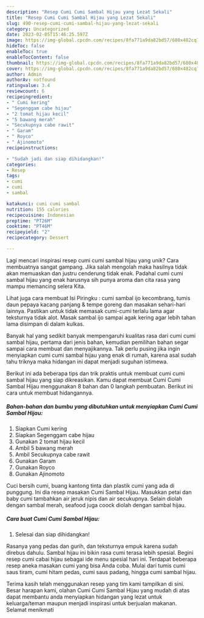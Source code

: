 ```yaml
---
description: "Resep Cumi Cumi Sambal Hijau yang Lezat Sekali"
title: "Resep Cumi Cumi Sambal Hijau yang Lezat Sekali"
slug: 490-resep-cumi-cumi-sambal-hijau-yang-lezat-sekali
category: Uncategorized
date: 2023-02-05T15:46:25.597Z
image: https://img-global.cpcdn.com/recipes/8fa771a9da82bd57/680x482cq70/cumi-cumi-sambal-hijau-foto-resep-utama.jpg
hideToc: false
enableToc: true
enableTocContent: false
thumbnail: https://img-global.cpcdn.com/recipes/8fa771a9da82bd57/680x482cq70/cumi-cumi-sambal-hijau-foto-resep-utama.jpg
cover: https://img-global.cpcdn.com/recipes/8fa771a9da82bd57/680x482cq70/cumi-cumi-sambal-hijau-foto-resep-utama.jpg
author: Admin
authorAv: notfound
ratingvalue: 3.4
reviewcount: 6
recipeingredient:
- " Cumi kering"
- "Segenggam cabe hijau"
- "2 tomat hijau kecil"
- "5 bawang merah"
- "Secukupnya cabe rawit"
- " Garam"
- " Royco"
- " Ajinomoto"
recipeinstructions:

- "Sudah jadi dan siap dihidangkan!"
categories:
- Resep
tags:
- cumi
- cumi
- sambal

katakunci: cumi cumi sambal 
nutrition: 155 calories
recipecuisine: Indonesian
preptime: "PT26M"
cooktime: "PT46M"
recipeyield: "2"
recipecategory: Dessert

---
```





Lagi mencari inspirasi resep cumi cumi sambal hijau yang unik? Cara membuatnya sangat gampang. Jika salah mengolah maka hasilnya tidak akan memuaskan dan justru cenderung tidak enak. Padahal cumi cumi sambal hijau yang enak harusnya sih punya aroma dan cita rasa yang mampu memancing selera Kita.





Lihat juga cara membuat Isi Piringku : cumi sambal ijo kecombrang, tumis daun pepaya kacang panjang &amp; tempe goreng dan masakan sehari-hari lainnya. Pastikan untuk tidak memasak cumi-cumi terlalu lama agar teksturnya tidak alot. Masak sambal ijo sampai agak kering agar lebih tahan lama disimpan di dalam kulkas.

Banyak hal yang sedikit banyak mempengaruhi kualitas rasa dari cumi cumi sambal hijau, pertama dari jenis bahan, kemudian pemilihan bahan segar sampai cara membuat dan menyajikannya. Tak perlu pusing jika ingin menyiapkan cumi cumi sambal hijau yang enak di rumah, karena asal sudah tahu triknya maka hidangan ini dapat menjadi suguhan istimewa.






Berikut ini ada beberapa tips dan trik praktis untuk membuat cumi cumi sambal hijau yang siap dikreasikan. Kamu dapat membuat Cumi Cumi Sambal Hijau menggunakan 8 bahan dan 0 langkah pembuatan. Berikut ini cara untuk membuat hidangannya.

<!--inarticleads1-->

##### Bahan-bahan dan bumbu yang dibutuhkan untuk menyiapkan Cumi Cumi Sambal Hijau:

1. Siapkan  Cumi kering
1. Siapkan Segenggam cabe hijau
1. Gunakan 2 tomat hijau kecil
1. Ambil 5 bawang merah
1. Ambil Secukupnya cabe rawit
1. Gunakan  Garam
1. Gunakan  Royco
1. Gunakan  Ajinomoto


Cuci bersih cumi, buang kantong tinta dan plastik cumi yang ada di punggung. Ini dia resep masakan Cumi Sambal Hijau. Masukkan petai dan baby cumi tambahkan air jeruk nipis dan air secukupnya. Selain diolah dengan sambal merah, seafood juga coock diolah dengan sambal hijau. 

<!--inarticleads2-->

##### Cara buat Cumi Cumi Sambal Hijau:


1. Selesai dan siap dihidangkan!

Rasanya yang pedas dan gurih, dan teksturnya empuk karena sudah direbus dahulu. Sambal hijau ini bikin rasa cumi terasa lebih spesial. Begini resep cumi cabai hijau sebagai ide menu spesial hari ini. Terdapat beberapa resep aneka masakan cumi yang bisa Anda coba. Mulai dari tumis cumi saus tiram, cumi hitam pedas, cumi saus padang, hingga cumi sambal hijau. 

Terima kasih telah menggunakan resep yang tim kami tampilkan di sini. Besar harapan kami, olahan Cumi Cumi Sambal Hijau yang mudah di atas dapat membantu anda menyiapkan hidangan yang lezat untuk keluarga/teman maupun menjadi inspirasi untuk berjualan makanan. Selamat menikmati
